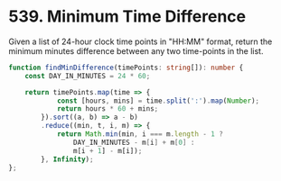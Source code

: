 # 539. Minimum Time Difference

Given a list of 24-hour clock time points in "HH:MM" format, return the minimum minutes difference between any two time-points in the list.

```ts
function findMinDifference(timePoints: string[]): number {
	const DAY_IN_MINUTES = 24 * 60;

	return timePoints.map(time => {
			const [hours, mins] = time.split(':').map(Number);
			return hours * 60 + mins;
		}).sort((a, b) => a - b)
		.reduce((min, t, i, m) => {
			return Math.min(min, i === m.length - 1 ?
				DAY_IN_MINUTES - m[i] + m[0] :
				m[i + 1] - m[i]);
		}, Infinity);
};
```
